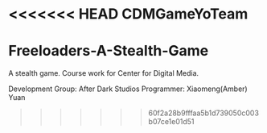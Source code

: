<<<<<<< HEAD
CDMGameYoTeam
=======
# Freeloaders-A-Stealth-Game
A stealth game. Course work for Center for Digital Media.

Development Group: After Dark Studios
Programmer: Xiaomeng(Amber) Yuan
>>>>>>> 60f2a28b9fffaa5b1d739050c003b07ce1e01d51
